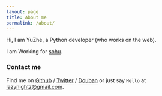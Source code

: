 ```yaml
---
layout: page
title: About me
permalink: /about/
---
```


Hi, I am YuZhe, a Python developer (who works on the web). 

I am Working for [sohu][tf].

### Contact me

Find me on [Github][github] / [Twitter][Twitter] / [Douban][Douban] or just say `Hello` at 
[lazynightz@gmail.com](lazynightz@gmail.com).


[tf]: http://www.sohu.com
[github]: https://github.com/flowerowl
[twitter]: https://twitter.com/yyyyzzzzz
[douban]: http://www.douban.com/people/yuzhezhe
